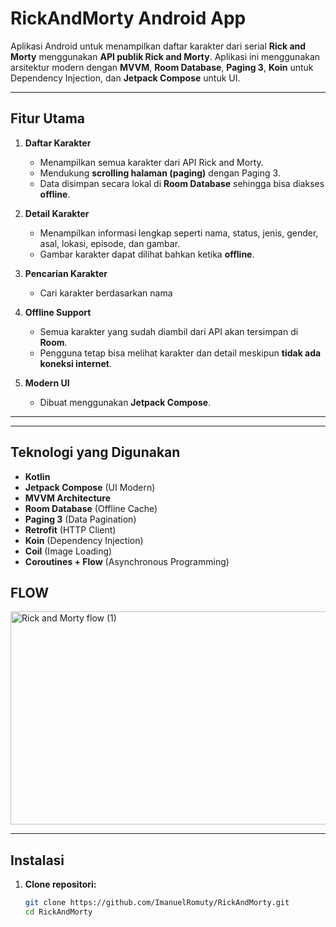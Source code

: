 # RickAndMorty Android App

Aplikasi Android untuk menampilkan daftar karakter dari serial **Rick and Morty** menggunakan **API publik Rick and Morty**. Aplikasi ini menggunakan arsitektur modern dengan **MVVM**, **Room Database**, **Paging 3**, **Koin** untuk Dependency Injection, dan **Jetpack Compose** untuk UI.

---

## Fitur Utama

1. **Daftar Karakter**  
   - Menampilkan semua karakter dari API Rick and Morty.  
   - Mendukung **scrolling halaman (paging)** dengan Paging 3.  
   - Data disimpan secara lokal di **Room Database** sehingga bisa diakses **offline**.

2. **Detail Karakter**  
   - Menampilkan informasi lengkap seperti nama, status, jenis, gender, asal, lokasi, episode, dan gambar.  
   - Gambar karakter dapat dilihat bahkan ketika **offline**.

3. **Pencarian Karakter**  
   - Cari karakter berdasarkan nama 

4. **Offline Support**  
   - Semua karakter yang sudah diambil dari API akan tersimpan di **Room**.  
   - Pengguna tetap bisa melihat karakter dan detail meskipun **tidak ada koneksi internet**.

5. **Modern UI**  
   - Dibuat menggunakan **Jetpack Compose**.  


---


---

## Teknologi yang Digunakan

- **Kotlin**  
- **Jetpack Compose** (UI Modern)  
- **MVVM Architecture**  
- **Room Database** (Offline Cache)  
- **Paging 3** (Data Pagination)  
- **Retrofit** (HTTP Client)  
- **Koin** (Dependency Injection)  
- **Coil** (Image Loading)  
- **Coroutines + Flow** (Asynchronous Programming)

## FLOW
<img width="792" height="341" alt="Rick and Morty flow (1)" src="https://github.com/user-attachments/assets/97899338-e000-43e8-abd5-4ba4625019cf" />

---

## Instalasi

1. **Clone repositori:**
   ```bash
   git clone https://github.com/ImanuelRomuty/RickAndMorty.git
   cd RickAndMorty


